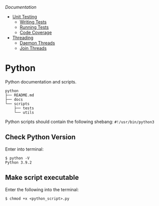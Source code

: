 
*Documentation*
- [Unit Testing](docs/unittesting.md)
  - [Writing Tests](docs/unittesting.md#writing-tests)
  - [Running Tests](docs/unittesting.md#running-tests)
  - [Code Coverage](docs/unittesting.md#code-coverage)
- [Threading](docs/threding.md)
  - [Daemon Threads](docs/threding.md#daemon-threads)
  - [Join Threads](docs/threding.md#joining-threads)

# Python
Python documentation and scripts.

```
python
├── README.md
├── docs
└── scripts
    ├── tests
    └── utils
```

Python scripts should contain the following shebang: `#!/usr/bin/python3`

## Check Python Version
Enter into terminal:
```shell
$ python -V
Python 3.9.2
```

## Make script executable
Enter the following into the terminal:
```shell
$ chmod +x <python_script>.py
```
